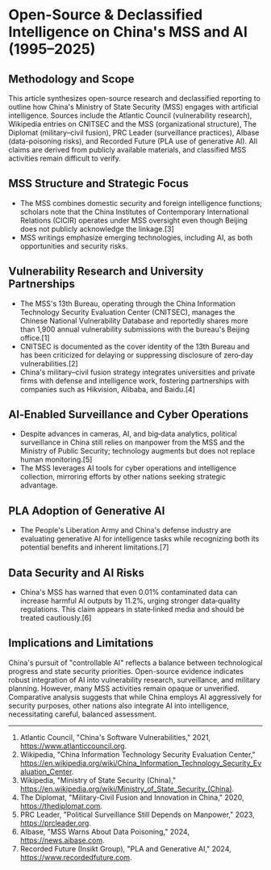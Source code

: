 # Open-Source & Declassified Intelligence on China's MSS and AI (1995–2025)

## Methodology and Scope
This article synthesizes open-source research and declassified reporting to outline how China's Ministry of State Security (MSS) engages with artificial intelligence. Sources include the Atlantic Council (vulnerability research), Wikipedia entries on CNITSEC and the MSS (organizational structure), The Diplomat (military–civil fusion), PRC Leader (surveillance practices), AIbase (data-poisoning risks), and Recorded Future (PLA use of generative AI). All claims are derived from publicly available materials, and classified MSS activities remain difficult to verify.

## MSS Structure and Strategic Focus
- The MSS combines domestic security and foreign intelligence functions; scholars note that the China Institutes of Contemporary International Relations (CICIR) operates under MSS oversight even though Beijing does not publicly acknowledge the linkage.[3]
- MSS writings emphasize emerging technologies, including AI, as both opportunities and security risks.

## Vulnerability Research and University Partnerships
- The MSS's 13th Bureau, operating through the China Information Technology Security Evaluation Center (CNITSEC), manages the Chinese National Vulnerability Database and reportedly shares more than 1,900 annual vulnerability submissions with the bureau's Beijing office.[1]
- CNITSEC is documented as the cover identity of the 13th Bureau and has been criticized for delaying or suppressing disclosure of zero‑day vulnerabilities.[2]
- China's military–civil fusion strategy integrates universities and private firms with defense and intelligence work, fostering partnerships with companies such as Hikvision, Alibaba, and Baidu.[4]

## AI‑Enabled Surveillance and Cyber Operations
- Despite advances in cameras, AI, and big‑data analytics, political surveillance in China still relies on manpower from the MSS and the Ministry of Public Security; technology augments but does not replace human monitoring.[5]
- The MSS leverages AI tools for cyber operations and intelligence collection, mirroring efforts by other nations seeking strategic advantage.

## PLA Adoption of Generative AI
- The People's Liberation Army and China's defense industry are evaluating generative AI for intelligence tasks while recognizing both its potential benefits and inherent limitations.[7]

## Data Security and AI Risks
- China's MSS has warned that even 0.01% contaminated data can increase harmful AI outputs by 11.2%, urging stronger data‑quality regulations. This claim appears in state‑linked media and should be treated cautiously.[6]

## Implications and Limitations
China's pursuit of "controllable AI" reflects a balance between technological progress and state security priorities. Open-source evidence indicates robust integration of AI into vulnerability research, surveillance, and military planning. However, many MSS activities remain opaque or unverified. Comparative analysis suggests that while China employs AI aggressively for security purposes, other nations also integrate AI into intelligence, necessitating careful, balanced assessment.

---

1. Atlantic Council, "China's Software Vulnerabilities," 2021, https://www.atlanticcouncil.org.
2. Wikipedia, "China Information Technology Security Evaluation Center," https://en.wikipedia.org/wiki/China_Information_Technology_Security_Evaluation_Center.
3. Wikipedia, "Ministry of State Security (China)," https://en.wikipedia.org/wiki/Ministry_of_State_Security_(China).
4. The Diplomat, "Military-Civil Fusion and Innovation in China," 2020, https://thediplomat.com.
5. PRC Leader, "Political Surveillance Still Depends on Manpower," 2023, https://prcleader.org.
6. AIbase, "MSS Warns About Data Poisoning," 2024, https://news.aibase.com.
7. Recorded Future (Insikt Group), "PLA and Generative AI," 2024, https://www.recordedfuture.com.
